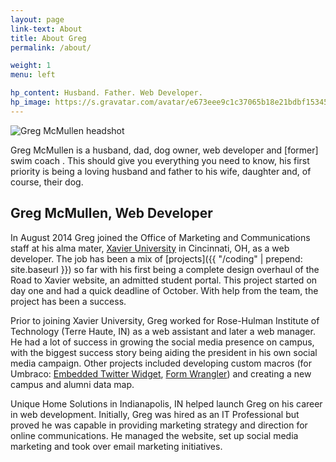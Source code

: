 ```yaml
---
layout: page
link-text: About
title: About Greg
permalink: /about/

weight: 1
menu: left

hp_content: Husband. Father. Web Developer.
hp_image: https://s.gravatar.com/avatar/e673eee9c1c37065b18e21bdbf153457?s=200
---
```


![Greg McMullen headshot](https://s.gravatar.com/avatar/3f158d6d2cfa6bc7929428524d50faa3?s=225)

Greg McMullen is a husband, dad, dog owner, web developer and [former] swim coach . This should give you everything you need to know, his first priority is being a loving husband and father to his wife, daughter and, of course, their dog.

## Greg McMullen, Web Developer

In August 2014 Greg joined the Office of Marketing and Communications staff at his alma mater, [Xavier University](http://www.xavier.edu) in Cincinnati, OH, as a web developer. The job has been a mix of [projects]({{ "/coding" | prepend: site.baseurl }}) so far with his first being a complete design overhaul of the Road to Xavier website, an admitted student portal. This project started on day one and had a quick deadline of October. With help from the team, the project has been a success.

Prior to joining Xavier University, Greg worked for Rose-Hulman Institute of Technology (Terre Haute, IN) as a web assistant and later a web manager. He had a lot of success in growing the social media presence on campus, with the biggest success story being aiding the president in his own social media campaign. Other projects included developing custom macros (for Umbraco: [Embedded Twitter Widget](http://bit.ly/1VWWgL1), [Form Wrangler](http://bit.ly/1SoVpUD)) and creating a new campus and alumni data map.

Unique Home Solutions in Indianapolis, IN helped launch Greg on his career in web development. Initially, Greg was hired as an IT Professional but proved he was capable in providing marketing strategy and direction for online communications. He managed the website, set up social media marketing and took over email marketing initiatives.
